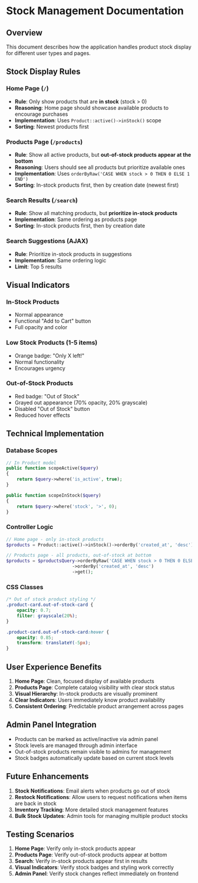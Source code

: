 # Stock Management Documentation

## Overview
This document describes how the application handles product stock display for different user types and pages.

## Stock Display Rules

### Home Page (`/`)
- **Rule**: Only show products that are **in stock** (stock > 0)
- **Reasoning**: Home page should showcase available products to encourage purchases
- **Implementation**: Uses `Product::active()->inStock()` scope
- **Sorting**: Newest products first

### Products Page (`/products`)
- **Rule**: Show all active products, but **out-of-stock products appear at the bottom**
- **Reasoning**: Users should see all products but prioritize available ones
- **Implementation**: Uses `orderByRaw('CASE WHEN stock > 0 THEN 0 ELSE 1 END')` 
- **Sorting**: In-stock products first, then by creation date (newest first)

### Search Results (`/search`)
- **Rule**: Show all matching products, but **prioritize in-stock products**
- **Implementation**: Same ordering as products page
- **Sorting**: In-stock products first, then by creation date

### Search Suggestions (AJAX)
- **Rule**: Prioritize in-stock products in suggestions
- **Implementation**: Same ordering logic
- **Limit**: Top 5 results

## Visual Indicators

### In-Stock Products
- Normal appearance
- Functional "Add to Cart" button
- Full opacity and color

### Low Stock Products (1-5 items)
- Orange badge: "Only X left!"
- Normal functionality
- Encourages urgency

### Out-of-Stock Products
- Red badge: "Out of Stock"
- Grayed out appearance (70% opacity, 20% grayscale)
- Disabled "Out of Stock" button
- Reduced hover effects

## Technical Implementation

### Database Scopes
```php
// In Product model
public function scopeActive($query)
{
    return $query->where('is_active', true);
}

public function scopeInStock($query)
{
    return $query->where('stock', '>', 0);
}
```

### Controller Logic
```php
// Home page - only in-stock products
$products = Product::active()->inStock()->orderBy('created_at', 'desc')->get();

// Products page - all products, out-of-stock at bottom
$products = $productsQuery->orderByRaw('CASE WHEN stock > 0 THEN 0 ELSE 1 END')
                         ->orderBy('created_at', 'desc')
                         ->get();
```

### CSS Classes
```css
/* Out of stock product styling */
.product-card.out-of-stock-card {
    opacity: 0.7;
    filter: grayscale(20%);
}

.product-card.out-of-stock-card:hover {
    opacity: 0.85;
    transform: translateY(-5px);
}
```

## User Experience Benefits

1. **Home Page**: Clean, focused display of available products
2. **Products Page**: Complete catalog visibility with clear stock status
3. **Visual Hierarchy**: In-stock products are visually prominent
4. **Clear Indicators**: Users immediately know product availability
5. **Consistent Ordering**: Predictable product arrangement across pages

## Admin Panel Integration

- Products can be marked as active/inactive via admin panel
- Stock levels are managed through admin interface
- Out-of-stock products remain visible to admins for management
- Stock badges automatically update based on current stock levels

## Future Enhancements

1. **Stock Notifications**: Email alerts when products go out of stock
2. **Restock Notifications**: Allow users to request notifications when items are back in stock
3. **Inventory Tracking**: More detailed stock management features
4. **Bulk Stock Updates**: Admin tools for managing multiple product stocks

## Testing Scenarios

1. **Home Page**: Verify only in-stock products appear
2. **Products Page**: Verify out-of-stock products appear at bottom
3. **Search**: Verify in-stock products appear first in results
4. **Visual Indicators**: Verify stock badges and styling work correctly
5. **Admin Panel**: Verify stock changes reflect immediately on frontend